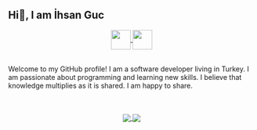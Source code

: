 ## Hi👋, I am İhsan Guc


<p align="center">
   <a href="https://www.linkedin.com/in/ihsan-g%C3%BC%C3%A7-873024156/">
    <img align="center" src="https://github.com/ihsan-guc/MoreExamples/blob/main/Image/1.svg" width="40px" style="max-width:100%;">
  </a>
   <a href="https://medium.com/@ihsanguc-33">
    <img align="center" src="https://github.com/ihsan-guc/MoreExamples/blob/main/Image/7.svg" width="40px" style="max-width:100%;">
  </a>
</p>

<br>
 Welcome to my GitHub profile! I am a software developer living in Turkey. I am passionate about programming and learning new skills. I believe that knowledge multiplies as it is shared. I am happy to share.
<br>
<br>
<br>
<p align="center">
  <a href="https://github.com/ihsan-guc/github-readme-stats">
    <img align="center" src="https://github-readme-stats.vercel.app/api?username=ihsan-guc&count_private=true&layout=compact&theme=dark&card_width=250&line_height=20" />
  </a>
  <a href="https://github.com/ihsan-guc/github-readme-stats">
    <img align="center" src="https://github-readme-stats.vercel.app/api/top-langs/?username=ihsan-guc&layout=compact&card_width=350&line_height=150" />
  </a>
</p>


 

